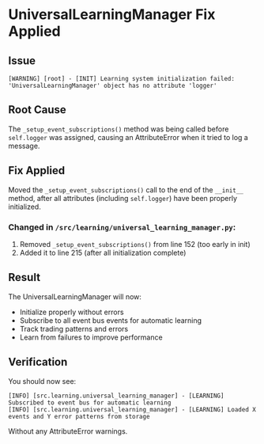 # UniversalLearningManager Fix Applied

## Issue
```
[WARNING] [root] - [INIT] Learning system initialization failed: 'UniversalLearningManager' object has no attribute 'logger'
```

## Root Cause
The `_setup_event_subscriptions()` method was being called before `self.logger` was assigned, causing an AttributeError when it tried to log a message.

## Fix Applied
Moved the `_setup_event_subscriptions()` call to the end of the `__init__` method, after all attributes (including `self.logger`) have been properly initialized.

### Changed in `/src/learning/universal_learning_manager.py`:
1. Removed `_setup_event_subscriptions()` from line 152 (too early in init)
2. Added it to line 215 (after all initialization complete)

## Result
The UniversalLearningManager will now:
- Initialize properly without errors
- Subscribe to all event bus events for automatic learning
- Track trading patterns and errors
- Learn from failures to improve performance

## Verification
You should now see:
```
[INFO] [src.learning.universal_learning_manager] - [LEARNING] Subscribed to event bus for automatic learning
[INFO] [src.learning.universal_learning_manager] - [LEARNING] Loaded X events and Y error patterns from storage
```

Without any AttributeError warnings.